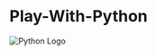 # Play-With-Python

![](https://www.perforce.com/sites/default/files/images/blog/python-logo_400x400_2.jpg "Python Logo")
